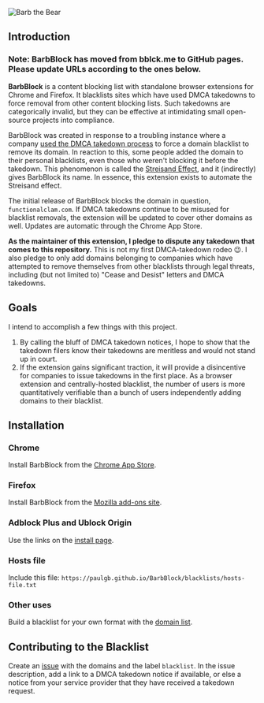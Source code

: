 ![Barb the Bear](extension/icon/icon128.png)

## Introduction

### Note: BarbBlock has moved from bblck.me to GitHub pages. Please update URLs according to the ones below.

**BarbBlock** is a content blocking list with standalone browser extensions for Chrome and Firefox. It blacklists sites which have used DMCA takedowns to force removal from other content blocking lists. Such takedowns are categorically invalid, but they can be effective at intimidating small open-source projects into compliance.

BarbBlock was created in response to a troubling instance where a company [used the DMCA takedown process](https://github.com/easylist/easylist/commit/a4d380ad1a3b33a0fab679a1a8c5a791321622b3) to force a domain blacklist to remove its domain. In reaction to this, some people added the domain to their personal blacklists, even those who weren't blocking it before the takedown. This phenomenon is called the [Streisand Effect](https://en.wikipedia.org/wiki/Streisand_effect), and it (indirectly) gives BarbBlock its name. In essence, this extension exists to automate the Streisand effect.

The initial release of BarbBlock blocks the domain in question, `functionalclam.com`. If DMCA takedowns continue to be misused for blacklist removals, the extension will be updated to cover other domains as well. Updates are automatic through the Chrome App Store.

**As the maintainer of this extension, I pledge to dispute any takedown that comes to this repository.** This is not my first DMCA-takedown rodeo 😉. I also pledge to only add domains belonging to companies which have attempted to remove themselves from other blacklists through legal threats, including (but not limited to) "Cease and Desist" letters and DMCA takedowns.

## Goals

I intend to accomplish a few things with this project.

1. By calling the bluff of DMCA takedown notices, I hope to show that the takedown filers know their takedowns are meritless and would not stand up in court.
2. If the extension gains significant traction, it will provide a disincentive for companies to issue takedowns in the first place. As a browser extension and centrally-hosted blacklist, the number of users is more quantitatively verifiable than a bunch of users independently adding domains to their blacklist.

## Installation

### Chrome

Install BarbBlock from the [Chrome App Store](https://chrome.google.com/webstore/detail/barbblock/nfgbdnfloghjocgmnclgpjnhhghmjpma).

### Firefox

Install BarbBlock from the [Mozilla add-ons site](https://addons.mozilla.org/en-us/firefox/addon/barbblock/).

### Adblock Plus and Ublock Origin

Use the links on the [install page](https://paulgb.github.io/BarbBlock/install).

### Hosts file

Include this file: `https://paulgb.github.io/BarbBlock/blacklists/hosts-file.txt`

### Other uses

Build a blacklist for your own format with the [domain list](https://paulgb.github.io/BarbBlock/blacklists/domain-list.txt).

## Contributing to the Blacklist

Create an [issue](https://github.com/paulgb/BarbBlock/issues) with the domains and the label `blacklist`. In the issue description, add a link to a DMCA takedown notice if available, or else a notice from your service provider that they have received a takedown request.
